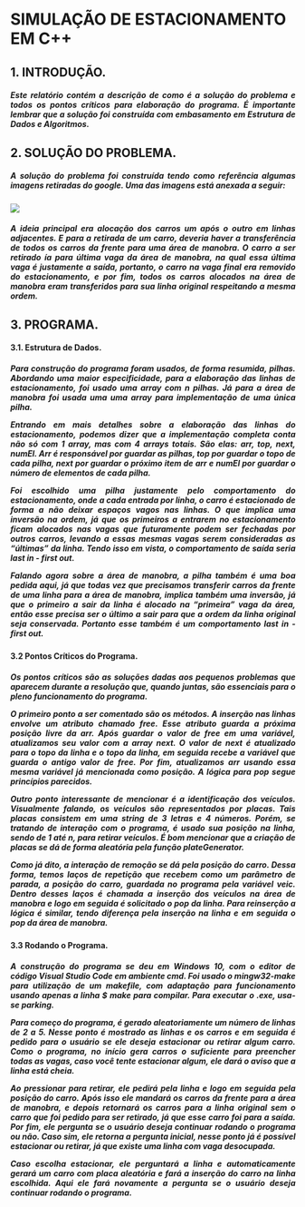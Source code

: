# SIMULAÇÃO DE ESTACIONAMENTO EM C++

<h2>1. INTRODUÇÃO.</h2>

<h5 align="justify">Este relatório contém a descrição de como é a solução do problema e todos os pontos críticos para elaboração do programa. É importante lembrar que a solução foi construída com embasamento em Estrutura de Dados e Algoritmos.</h5>

<h2>2. SOLUÇÃO DO PROBLEMA.</h2>

<h5 align="justify"> A solução do problema foi construída tendo como referência algumas imagens retiradas do google. Uma das imagens está anexada a seguir:</h5>
<img   src="https://austin.culturemap.com/thumbnail/600x600/photos/2013/07/24/full-parking-lot_154506.jpg">
<h5 align="justify">A ideia principal era alocação dos carros um após o outro em linhas adjacentes. E para a retirada de um carro, deveria haver a transferência de todos os carros da frente para uma área de manobra. O carro a ser retirado ía para última vaga da área de manobra, na qual essa última vaga é justamente a saída, portanto, o carro na vaga final era removido do estacionamento, e por fim, todos os carros alocados na área de manobra eram transferidos para sua linha original respeitando a mesma ordem.</h5>

<h2>3. PROGRAMA.</h2>
<h4>3.1. Estrutura de Dados. </h4>
<h5 align="justify"> Para construção do programa foram usados, de forma resumida, pilhas. Abordando uma maior especificidade, para a elaboração das linhas de estacionamento, foi usado uma array com n pilhas. Já para a área de manobra foi usada uma uma array para implementação de uma única pilha.

Entrando em mais detalhes sobre a elaboração das linhas do estacionamento, podemos dizer que a implementação completa conta não só com 1 array, mas com 4 arrays totais. São elas: arr, top, next, numEl. Arr é responsável por guardar as pilhas, top por guardar o topo de cada pilha, next por guardar o próximo item de arr e numEl por guardar o número de elementos de cada pilha.
 
Foi escolhido uma pilha justamente pelo comportamento do estacionamento, onde a cada entrada por linha, o carro é estacionado de forma a não deixar espaços vagos nas linhas. O que implica uma inversão na ordem, já que os primeiros a entrarem no estacionamento ficam alocados nas vagas que futuramente podem ser fechadas por outros carros, levando a essas mesmas vagas serem consideradas as “últimas” da linha. Tendo isso em vista, o comportamento de saída seria last in - first out.

Falando agora sobre a área de manobra, a pilha também é uma boa pedida aqui, já que todas vez que precisamos transferir carros da frente de uma linha para a área de manobra, implica também uma inversão, já que o primeiro a sair da linha é alocado na “primeira” vaga da área, então esse precisa ser o último a sair para que a ordem da linha original seja conservada. Portanto esse também é um comportamento last in - first out.</h5>

<h4>3.2 Pontos Críticos do Programa. </h4>
<h5 align = "justify"> Os pontos críticos são as soluções dadas aos pequenos problemas que aparecem durante a resolução que, quando juntas, são essenciais para o pleno funcionamento do programa.

O primeiro ponto a ser comentado são os métodos. A inserção nas linhas envolve um atributo chamado free. Esse atributo guarda a próxima posição livre da arr. Após guardar o valor de free em uma variável, atualizamos seu valor com a array next. O valor de next é atualizado para o topo da linha e o topo da linha, em seguida recebe a variável que guarda o antigo valor de free. Por fim, atualizamos arr usando essa mesma variável já mencionada como posição. A lógica para pop segue princípios parecidos.

Outro ponto interessante de mencionar é a identificação dos veículos. Visualmente falando, os veículos são representados por placas. Tais placas consistem em uma string de 3 letras e 4 números. Porém, se tratando de interação com o programa, é usado sua posição na linha, sendo de 1 até n, para retirar veículos. É bom mencionar que a criação de placas se dá de forma aleatória pela função plateGenerator.

Como já dito, a interação de remoção se dá pela posição do carro. Dessa forma, temos laços de repetição que recebem como um parâmetro de parada, a posição do carro, guardada no programa pela variável veic. Dentro desses laços é chamada a inserção dos veículos na área de manobra e logo em seguida é solicitado o pop da linha. Para reinserção a lógica é similar, tendo diferença pela inserção na linha e em seguida o pop da área de manobra.</h5>

<h4>3.3 Rodando o Programa.</h4>
<h5 align = "justify">A construção do programa se deu em Windows 10, com o editor de código Visual Studio Code em ambiente cmd. Foi usado o mingw32-make para utilização de um makefile, com adaptação para funcionamento usando apenas a linha $ make para compilar. Para executar o .exe, usa-se parking.

Para começo do programa, é gerado aleatoriamente um número de linhas de 2 a 5. Nesse ponto é mostrado as linhas e os carros e em seguida é pedido para o usuário se ele deseja estacionar ou retirar algum carro. Como o programa, no início gera carros o suficiente para preencher todas as vagas, caso você tente estacionar algum, ele dará o aviso que a linha está cheia.
 
Ao pressionar para retirar, ele pedirá pela linha e logo em seguida pela posição do carro. Após isso ele mandará os carros da frente para a área de manobra, e depois retornará os carros para a linha original sem o carro que foi pedido para ser retirado, já que esse carro foi para a saída. Por fim, ele pergunta se o usuário deseja continuar rodando o programa ou não. Caso sim, ele retorna a pergunta inicial, nesse ponto já é possível estacionar ou retirar, já que existe uma linha com vaga desocupada.

Caso escolha estacionar, ele perguntará a linha e automaticamente gerará um carro com placa aleatória e fará a inserção do carro na linha escolhida. Aqui ele fará novamente a pergunta se o usuário deseja continuar rodando o programa.</h5>
